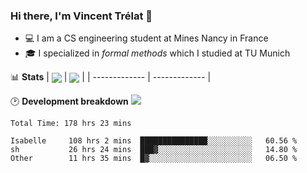 ### Hi there, I'm Vincent Trélat 👋
 - 💻 I am a CS engineering student at Mines Nancy in France
 - 🎓 I specialized in *formal methods* which I studied at TU Munich

📊 **Stats**
| <img align="center" src="https://readme-stats.clckblog.space/api?username=VTrelat&show_icons=true&include_all_commits=true&theme=tokyonight&hide_border=true" /> | <img align="center" src="https://readme-stats.clckblog.space/api/top-langs/?username=VTrelat&layout=compact&theme=tokyonight&hide_border=true" /> |
| ------------- | ------------- |

🕑 **Development breakdown** ![](https://wakatime.com/badge/user/8d0110fb-6b70-4990-ab86-45c404715c2b.svg)
<!--START_SECTION:waka-->

```text
Total Time: 178 hrs 23 mins

Isabelle     108 hrs 2 mins  ███████████████░░░░░░░░░░   60.56 %
sh           26 hrs 24 mins  ███▓░░░░░░░░░░░░░░░░░░░░░   14.80 %
Other        11 hrs 35 mins  █▓░░░░░░░░░░░░░░░░░░░░░░░   06.50 %
```

<!--END_SECTION:waka-->
